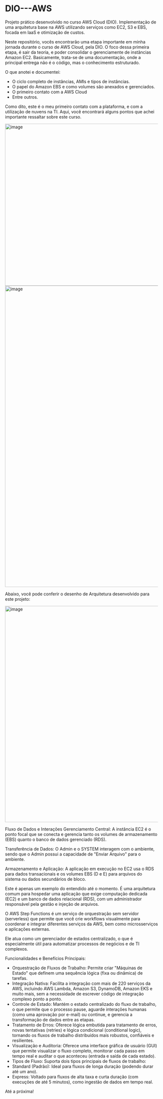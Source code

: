 # DIO---AWS
Projeto prático desenvolvido no curso AWS Cloud (DIO). Implementação de uma arquitetura base na AWS utilizando serviços como EC2, S3 e EBS, focada em IaaS e otimização de custos.

Neste repositório, vocês encontrarão uma etapa importante em minha jornada durante o curso de AWS Cloud, pela DIO. O foco dessa primeira etapa, é sair da teoria, e poder consolidar o gerenciamente de instâncias Amazon EC2. 
Basicamente, trata-se de uma documentação, onde a principal entrega não é o código, mas o conhecimento estruturado. 

O que anotei e documentei:
- O ciclo completo de instâncias, AMIs e tipos de instâncias.
- O papel do Amazon EBS e como volumes são anexados e gerenciados.
- O primeiro contato com a AWS Cloud
- Entre outros.

Como dito, este é o meu primeiro contato com a plataforma, e com a utilização de nuvens na TI. 
Aqui, você encontrará alguns pontos que achei importante ressaltar sobre este curso. 


<img width="1135" height="531" alt="image" src="https://github.com/user-attachments/assets/aaf2715e-0e28-46f8-a391-567043be5ab0" />


<img width="1512" height="988" alt="image" src="https://github.com/user-attachments/assets/4c0e9c54-cfe6-4c74-84c6-38a7c8972857" />



Abaixo, você pode conferir o desenho de Arquitetura desenvolvido para este projeto:


<img width="798" height="709" alt="image" src="https://github.com/user-attachments/assets/138046d0-499c-4aff-9273-e3745c18c2a2" />

Fluxo de Dados e Interações
Gerenciamento Central: A instância EC2 é o ponto focal que se conecta e gerencia tanto os volumes de armazenamento (EBS) quanto o banco de dados gerenciado (RDS).

Transferência de Dados: O Admin e o SYSTEM interagem com o ambiente, sendo que o Admin possui a capacidade de "Enviar Arquivo" para o ambiente.

Armazenamento e Aplicação: A aplicação em execução no EC2 usa o RDS para dados transacionais e os volumes EBS (D e E) para arquivos do sistema ou dados secundários de bloco.

Este é apenas um exemplo do entendido até o momento. 
É uma arquitetura comum para hospedar uma aplicação que exige computação dedicada (EC2) e um banco de dados relacional (RDS), com um administrador responsável pela gestão e injeção de arquivos.


O AWS Step Functions é um serviço de orquestração sem servidor (serverless) que permite que você crie workflows visualmente para coordenar e integrar diferentes serviços da AWS, bem como microsserviços e aplicações externas.

Ele atua como um gerenciador de estados centralizado, o que é especialmente útil para automatizar processos de negócios e de TI complexos.


Funcionalidades e Benefícios Principais:

- Orquestração de Fluxos de Trabalho: Permite criar "Máquinas de Estado" que definem uma sequência lógica (fixa ou dinâmica) de tarefas.
- Integração Nativa: Facilita a integração com mais de 220 serviços da AWS, incluindo AWS Lambda, Amazon S3, DynamoDB, Amazon EKS e muito mais, sem a necessidade de escrever código de integração complexo ponto a ponto.
- Controle de Estado: Mantém o estado centralizado do fluxo de trabalho, o que permite que o processo pause, aguarde interações humanas (como uma aprovação por e-mail) ou continue, e gerencia a transformação de dados entre as etapas.
- Tratamento de Erros: Oferece lógica embutida para tratamento de erros, novas tentativas (retries) e lógica condicional (conditional logic), tornando os fluxos de trabalho distribuídos mais robustos, confiáveis e resilientes.
- Visualização e Auditoria: Oferece uma interface gráfica de usuário (GUI) que permite visualizar o fluxo completo, monitorar cada passo em tempo real e auditar o que aconteceu (entrada e saída de cada estado).
- Tipos de Fluxo: Suporta dois tipos principais de fluxos de trabalho:
- Standard (Padrão): Ideal para fluxos de longa duração (podendo durar até um ano).
- Express: Voltado para fluxos de alta taxa e curta duração (com execuções de até 5 minutos), como ingestão de dados em tempo real.

  
Até a próxima!
